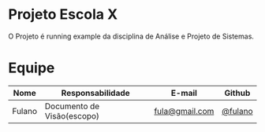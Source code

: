 # Projeto Escola X
O Projeto é running example da disciplina de Análise e Projeto de Sistemas.

# Equipe
|Nome | Responsabilidade | E-mail | Github|
|-----|------------------|--------|-------|
|Fulano|Documento de Visão(escopo)|fula@gmail.com|[@fulano](https://github.com/fulano)